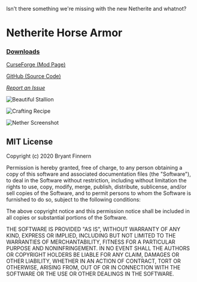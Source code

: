 Isn't there something we're missing with the new Netherite and whatnot?

# Netherite Horse Armor

[<h3>Downloads</h3>](https://www.curseforge.com/minecraft/mc-mods/netherite-horse-armor/files)

[CurseForge (Mod Page)](https://www.curseforge.com/minecraft/mc-mods/netherite-horse-armor)

[GitHub (Source Code)](https://github.com/P3NG00/NetheriteHorseArmorFabric)

[<i>Report an Issue</i>](https://github.com/P3NG00/NetheriteHorseArmorFabric/issues)

![Beautiful Stallion](https://i.imgur.com/MWveioW.png)

![Crafting Recipe](https://i.imgur.com/h01ZEhS.png)

![Nether Screenshot](https://i.imgur.com/uLpK7I9.png)

## MIT License
Copyright (c) 2020 Bryant Finnern

Permission is hereby granted, free of charge, to any person obtaining a copy
of this software and associated documentation files (the "Software"), to deal
in the Software without restriction, including without limitation the rights
to use, copy, modify, merge, publish, distribute, sublicense, and/or sell
copies of the Software, and to permit persons to whom the Software is
furnished to do so, subject to the following conditions:

The above copyright notice and this permission notice shall be included in all
copies or substantial portions of the Software.

THE SOFTWARE IS PROVIDED "AS IS", WITHOUT WARRANTY OF ANY KIND, EXPRESS OR
IMPLIED, INCLUDING BUT NOT LIMITED TO THE WARRANTIES OF MERCHANTABILITY,
FITNESS FOR A PARTICULAR PURPOSE AND NONINFRINGEMENT. IN NO EVENT SHALL THE
AUTHORS OR COPYRIGHT HOLDERS BE LIABLE FOR ANY CLAIM, DAMAGES OR OTHER
LIABILITY, WHETHER IN AN ACTION OF CONTRACT, TORT OR OTHERWISE, ARISING FROM,
OUT OF OR IN CONNECTION WITH THE SOFTWARE OR THE USE OR OTHER DEALINGS IN THE
SOFTWARE.

